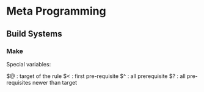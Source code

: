 # Meta Programming

## Build Systems

### Make

Special variables:

$@ : target of the rule
$< : first pre-requisite
$^ : all prerequisite
$? : all pre-requisites newer than target
